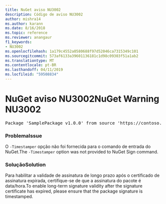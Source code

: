 ```yaml
---
title: NuGet aviso NU3002
description: Código de aviso NU3002
author: mishra14
ms.author: karann
ms.date: 8/16/2018
ms.topic: reference
ms.reviewer: anangaur
f1_keywords:
- NU3002
ms.openlocfilehash: 1a179c4552a0580688f97d52046ca7315349c101
ms.sourcegitcommit: 573af6133a39601136181c1d98c09303f51a1ab2
ms.translationtype: MT
ms.contentlocale: pt-BR
ms.lasthandoff: 04/11/2019
ms.locfileid: "59508834"
---
```

# <a name="nuget-warning-nu3002"></a><span data-ttu-id="67098-103">NuGet aviso NU3002</span><span class="sxs-lookup"><span data-stu-id="67098-103">NuGet Warning NU3002</span></span>

<pre>Package 'SamplePackage v1.0.0' from source 'https://contoso.com/index.json': The '-Timestamper' option was not provided. The signed package will not be timestamped. To learn more about this option, please visit https://docs.nuget.org/docs/reference/command-line-reference.</pre>

### <a name="issue"></a><span data-ttu-id="67098-104">Problema</span><span class="sxs-lookup"><span data-stu-id="67098-104">Issue</span></span>

<span data-ttu-id="67098-105">O `-Timestamper` opção não foi fornecida para o comando de entrada do NuGet.</span><span class="sxs-lookup"><span data-stu-id="67098-105">The `-Timestamper` option was not provided to NuGet Sign command.</span></span>


### <a name="solution"></a><span data-ttu-id="67098-106">Solução</span><span class="sxs-lookup"><span data-stu-id="67098-106">Solution</span></span>

<span data-ttu-id="67098-107">Para habilitar a validade de assinatura de longo prazo após o certificado de assinatura expirada, certifique-se de que a assinatura do pacote é data/hora.</span><span class="sxs-lookup"><span data-stu-id="67098-107">To enable long-term signature validity after the signature certificate has expired, please ensure that the package signature is timestamped.</span></span>


